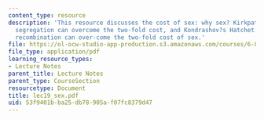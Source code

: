 ```yaml
---
content_type: resource
description: 'This resource discusses the cost of sex: why sex? Kirkpatrick?s Rocket:
  segregation can overcome the two-fold cost, and Kondrashov?s Hatchet: benefits of
  recombination can over-come the two-fold cost of sex.'
file: https://ol-ocw-studio-app-production.s3.amazonaws.com/courses/6-877j-computational-evolutionary-biology-fall-2005/53f9401bba25db78905af07fc8379d47_lec19_sex.pdf
file_type: application/pdf
learning_resource_types:
- Lecture Notes
parent_title: Lecture Notes
parent_type: CourseSection
resourcetype: Document
title: lec19_sex.pdf
uid: 53f9401b-ba25-db78-905a-f07fc8379d47
---
```

